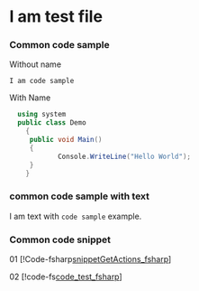 
# I am test file

### Common code sample

Without name

```
I am code sample
```

With Name
```c#
  using system
  public class Demo
	{
	 public void Main()
	 {
	        Console.WriteLine("Hello World");
	 }
	}
```

### common code sample with text

I am text with `code sample` example.

### Common code snippet
01
[!Code-fsharp[snippetGetActions_fsharp](./CodeSnippets/code_test_fsharp.fs)]

02
[!code-fs[code_test_fsharp](CodeSnippets\code_test_fsharp.fs)]